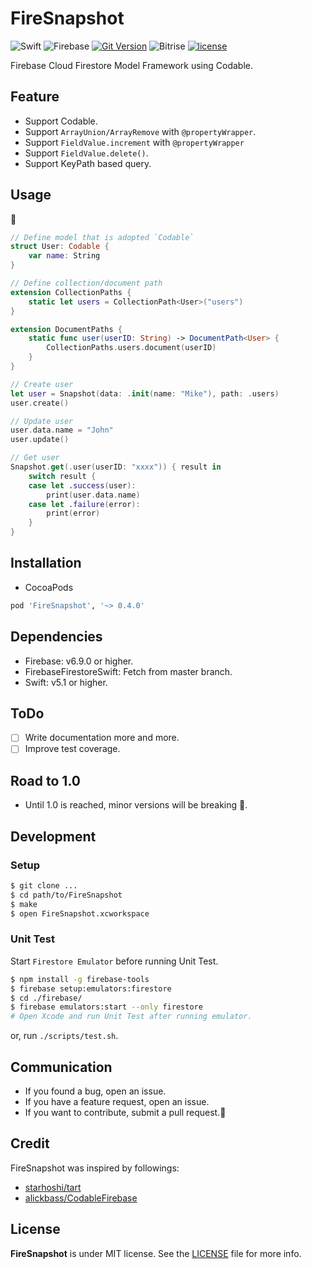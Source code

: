 # FireSnapshot
![Swift](https://img.shields.io/badge/swift-5.1-orange.svg?style=for-the-badge)
![Firebase](https://img.shields.io/badge/firebase-6.9.0-orange.svg?style=for-the-badge)
[![Git Version](https://img.shields.io/github/release/sgr-ksmt/FireSnapshot.svg?style=for-the-badge)](https://github.com/sgr-ksmt/FireSnapshot/releases)
![Bitrise](https://img.shields.io/bitrise/088b3cb378bed01b/master?style=for-the-badge&token=W33-pqQu735MA5qn3GGn5w)
[![license](https://img.shields.io/github/license/sgr-ksmt/FireSnapshot.svg?style=for-the-badge)](https://github.com/sgr-ksmt/FireSnapshot/blob/master/LICENSE)

Firebase Cloud Firestore Model Framework using Codable.


## Feature

- Support Codable.
- Support `ArrayUnion/ArrayRemove` with `@propertyWrapper`.
- Support `FieldValue.increment` with `@propertyWrapper`
- Support `FieldValue.delete()`.
- Support KeyPath based query.

## Usage

🚧

```swift
// Define model that is adopted `Codable`
struct User: Codable {
    var name: String
}

// Define collection/document path
extension CollectionPaths {
    static let users = CollectionPath<User>("users")
}

extension DocumentPaths {
    static func user(userID: String) -> DocumentPath<User> {
        CollectionPaths.users.document(userID)
    }
}

// Create user
let user = Snapshot(data: .init(name: "Mike"), path: .users)
user.create()

// Update user
user.data.name = "John"
user.update()

// Get user
Snapshot.get(.user(userID: "xxxx")) { result in
    switch result {
    case let .success(user):
        print(user.data.name)
    case let .failure(error):
        print(error)
    }
}
```

## Installation

- CocoaPods

```ruby
pod 'FireSnapshot', '~> 0.4.0'
```

## Dependencies

- Firebase: v6.9.0 or higher.
- FirebaseFirestoreSwift: Fetch from master branch.
- Swift: v5.1 or higher.

## ToDo

- [ ] Write documentation more and more.
- [ ] Improve test coverage.

## Road to 1.0

- Until 1.0 is reached, minor versions will be breaking 🙇‍.


## Development

### Setup

```sh
$ git clone ...
$ cd path/to/FireSnapshot
$ make
$ open FireSnapshot.xcworkspace
```

### Unit Test

Start `Firestore Emulator` before running Unit Test.

```sh
$ npm install -g firebase-tools
$ firebase setup:emulators:firestore
$ cd ./firebase/
$ firebase emulators:start --only firestore
# Open Xcode and run Unit Test after running emulator.
```

or, run `./scripts/test.sh`.

## Communication

- If you found a bug, open an issue.
- If you have a feature request, open an issue.
- If you want to contribute, submit a pull request.:muscle:

## Credit

FireSnapshot was inspired by followings:

- [starhoshi/tart](https://github.com/starhoshi/tart)
- [alickbass/CodableFirebase](https://github.com/alickbass/CodableFirebase)

## License

**FireSnapshot** is under MIT license. See the [LICENSE](LICENSE) file for more info.
